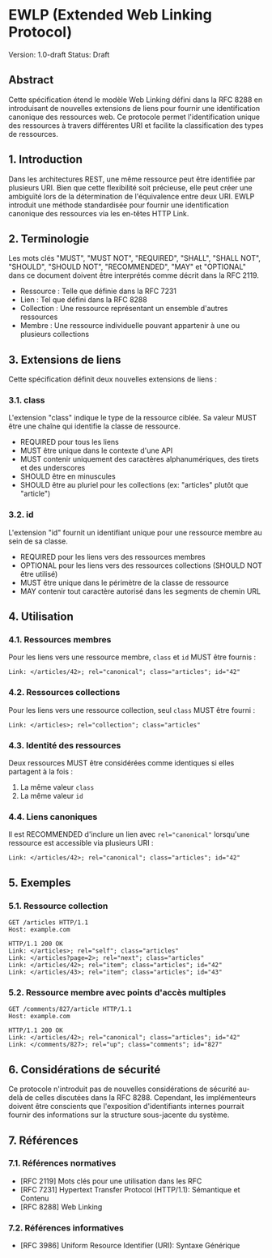 # EWLP (Extended Web Linking Protocol)

Version: 1.0-draft
Status: Draft

## Abstract

Cette spécification étend le modèle Web Linking défini dans la RFC 8288 en introduisant de nouvelles extensions de liens pour fournir une identification canonique des ressources web. Ce protocole permet l'identification unique des ressources à travers différentes URI et facilite la classification des types de ressources.

## 1. Introduction

Dans les architectures REST, une même ressource peut être identifiée par plusieurs URI. Bien que cette flexibilité soit précieuse, elle peut créer une ambiguïté lors de la détermination de l'équivalence entre deux URI. EWLP introduit une méthode standardisée pour fournir une identification canonique des ressources via les en-têtes HTTP Link.

## 2. Terminologie

Les mots clés "MUST", "MUST NOT", "REQUIRED", "SHALL", "SHALL NOT", "SHOULD", "SHOULD NOT", "RECOMMENDED", "MAY" et "OPTIONAL" dans ce document doivent être interprétés comme décrit dans la RFC 2119.

- Ressource : Telle que définie dans la RFC 7231
- Lien : Tel que défini dans la RFC 8288
- Collection : Une ressource représentant un ensemble d'autres ressources
- Membre : Une ressource individuelle pouvant appartenir à une ou plusieurs collections

## 3. Extensions de liens

Cette spécification définit deux nouvelles extensions de liens :

### 3.1. class

L'extension "class" indique le type de la ressource ciblée. Sa valeur MUST être une chaîne qui identifie la classe de ressource.

- REQUIRED pour tous les liens
- MUST être unique dans le contexte d'une API
- MUST contenir uniquement des caractères alphanumériques, des tirets et des underscores
- SHOULD être en minuscules
- SHOULD être au pluriel pour les collections (ex: "articles" plutôt que "article")

### 3.2. id

L'extension "id" fournit un identifiant unique pour une ressource membre au sein de sa classe.

- REQUIRED pour les liens vers des ressources membres
- OPTIONAL pour les liens vers des ressources collections (SHOULD NOT être utilisé)
- MUST être unique dans le périmètre de la classe de ressource
- MAY contenir tout caractère autorisé dans les segments de chemin URL

## 4. Utilisation

### 4.1. Ressources membres

Pour les liens vers une ressource membre, `class` et `id` MUST être fournis :

```http
Link: </articles/42>; rel="canonical"; class="articles"; id="42"
```

### 4.2. Ressources collections

Pour les liens vers une ressource collection, seul `class` MUST être fourni :

```http
Link: </articles>; rel="collection"; class="articles"
```

### 4.3. Identité des ressources

Deux ressources MUST être considérées comme identiques si elles partagent à la fois :
1. La même valeur `class`
2. La même valeur `id`

### 4.4. Liens canoniques

Il est RECOMMENDED d'inclure un lien avec `rel="canonical"` lorsqu'une ressource est accessible via plusieurs URI :

```http
Link: </articles/42>; rel="canonical"; class="articles"; id="42"
```

## 5. Exemples

### 5.1. Ressource collection

```http
GET /articles HTTP/1.1
Host: example.com

HTTP/1.1 200 OK
Link: </articles>; rel="self"; class="articles"
Link: </articles?page=2>; rel="next"; class="articles"
Link: </articles/42>; rel="item"; class="articles"; id="42"
Link: </articles/43>; rel="item"; class="articles"; id="43"
```

### 5.2. Ressource membre avec points d'accès multiples

```http
GET /comments/827/article HTTP/1.1
Host: example.com

HTTP/1.1 200 OK
Link: </articles/42>; rel="canonical"; class="articles"; id="42"
Link: </comments/827>; rel="up"; class="comments"; id="827"
```

## 6. Considérations de sécurité

Ce protocole n'introduit pas de nouvelles considérations de sécurité au-delà de celles discutées dans la RFC 8288. Cependant, les implémenteurs doivent être conscients que l'exposition d'identifiants internes pourrait fournir des informations sur la structure sous-jacente du système.

## 7. Références

### 7.1. Références normatives

- [RFC 2119] Mots clés pour une utilisation dans les RFC
- [RFC 7231] Hypertext Transfer Protocol (HTTP/1.1): Sémantique et Contenu
- [RFC 8288] Web Linking

### 7.2. Références informatives

- [RFC 3986] Uniform Resource Identifier (URI): Syntaxe Générique
